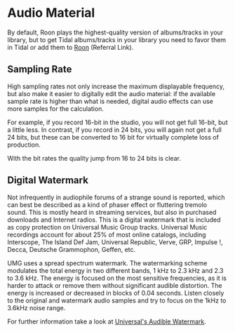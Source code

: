 # Audio Material

By default, Roon plays the highest-quality version of albums/tracks in your library, but to get Tidal albums/tracks in your library you need to favor them in Tidal or add them to [Roon](https://roonlabs.com/r/n6HeIaGsYUKKh60AONYs5Q) (Referral Link).

## Sampling Rate

High sampling rates not only increase the maximum displayable frequency, but also make it easier to digitally edit the audio material: if the available sample rate is higher than what is needed, digital audio effects can use more samples for the calculation.

For example, if you record 16-bit in the studio, you will not get full 16-bit, but a little less. In contrast, if you record in 24 bits, you will again not get a full 24 bits, but these can be converted to 16 bit for virtually complete loss of production.

With the bit rates the quality jump from 16 to 24 bits is clear.

## Digital Watermark
Not infrequently in audiophile forums of a strange sound is reported, which can best be described as a kind of phaser effect or fluttering tremolo sound. This is mostly heard in streaming services, but also in purchased downloads and Internet radios. This is a digital watermark that is included as copy protection on Universal Music Group tracks. Universal Music recordings account for about 25% of most online catalogs, including Interscope, The Island Def Jam, Universal Republic, Verve, GRP, Impulse !, Decca, Deutsche Grammophon, Geffen, etc.

UMG uses a spread spectrum watermark. The watermarking scheme modulates the total energy in two different bands, 1 kHz to 2.3 kHz and 2.3 to 3.6 kHz. The energy is focused on the most sensitive frequencies, as it is harder to attack or remove them without significant audible distortion. The energy is increased or decreased in blocks of 0.04 seconds. Listen closely to the original and watermark audio samples and try to focus on the 1kHz to 3.6kHz noise range.

For further information take a look at [Universal's Audible Watermark](https://www.mattmontag.com/music/universals-audible-watermark).
